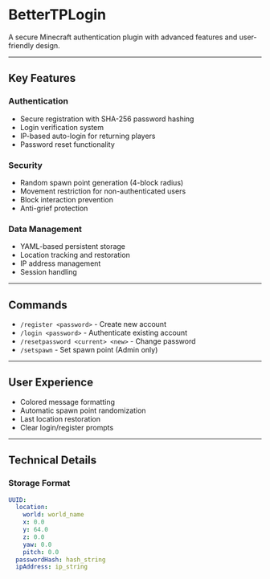 # BetterTPLogin  
A secure Minecraft authentication plugin with advanced features and user-friendly design.

---

## Key Features

### Authentication
- Secure registration with SHA-256 password hashing  
- Login verification system  
- IP-based auto-login for returning players  
- Password reset functionality  

### Security
- Random spawn point generation (4-block radius)  
- Movement restriction for non-authenticated users  
- Block interaction prevention  
- Anti-grief protection  

### Data Management
- YAML-based persistent storage  
- Location tracking and restoration  
- IP address management  
- Session handling  

---

## Commands
- `/register <password>` - Create new account  
- `/login <password>` - Authenticate existing account  
- `/resetpassword <current> <new>` - Change password  
- `/setspawn` - Set spawn point (Admin only)  

---

## User Experience
- Colored message formatting  
- Automatic spawn point randomization  
- Last location restoration  
- Clear login/register prompts  

---

## Technical Details

### Storage Format
```yaml
UUID:
  location:
    world: world_name
    x: 0.0
    y: 64.0
    z: 0.0
    yaw: 0.0
    pitch: 0.0
  passwordHash: hash_string
  ipAddress: ip_string
